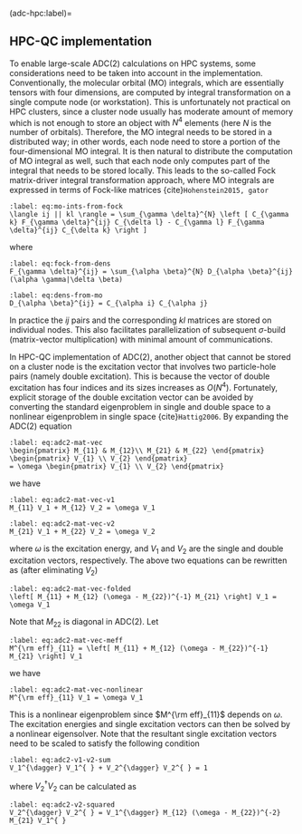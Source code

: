 (adc-hpc:label)=
## HPC-QC implementation

To enable large-scale ADC(2) calculations on HPC systems, some considerations need to be taken into account in the implementation. Conventionally, the molecular orbital (MO) integrals, which are essentially tensors with four dimensions, are computed by integral transformation on a single compute node (or workstation). This is unfortunately not practical on HPC clusters, since a cluster node usually has moderate amount of memory which is not enough to store an object with $N^4$ elements (here $N$ is the number of orbitals). Therefore, the MO integral needs to be stored in a distributed way; in other words, each node need to store a portion of the four-dimensional MO integral. It is then natural to distribute the computation of MO integral as well, such that each node only computes part of the integral that needs to be stored locally. This leads to the so-called Fock matrix-driver integral transformation approach, where MO integrals are expressed in terms of Fock-like matrices {cite}`Hohenstein2015, gator`
```{math}
:label: eq:mo-ints-from-fock
\langle ij || kl \rangle = \sum_{\gamma \delta}^{N} \left [ C_{\gamma k} F_{\gamma \delta}^{ij} C_{\delta l} - C_{\gamma l} F_{\gamma \delta}^{ij} C_{\delta k} \right ]
```
where
```{math}
:label: eq:fock-from-dens
F_{\gamma \delta}^{ij} = \sum_{\alpha \beta}^{N} D_{\alpha \beta}^{ij} (\alpha \gamma|\delta \beta)
```
```{math}
:label: eq:dens-from-mo
D_{\alpha \beta}^{ij} = C_{\alpha i} C_{\alpha j}
```
In practice the $ij$ pairs and the corresponding $kl$ matrices are stored on individual nodes. This also facilitates parallelization of subsequent $\sigma$-build (matrix-vector multiplication) with minimal amount of communications.

In HPC-QC implementation of ADC(2), another object that cannot be stored on a cluster node is the excitation vector that involves two particle-hole pairs (namely double excitation). This is because the vector of double excitation has four indices and its sizes increases as $O(N^4)$. Fortunately, explicit storage of the double excitation vector can be avoided by converting the standard eigenproblem in single and double space to a nonlinear eigenproblem in single space {cite}`Hattig2006`. By expanding the ADC(2) equation
```{math}
:label: eq:adc2-mat-vec
\begin{pmatrix} M_{11} & M_{12}\\ M_{21} & M_{22} \end{pmatrix}
\begin{pmatrix} V_{1} \\ V_{2} \end{pmatrix}
= \omega \begin{pmatrix} V_{1} \\ V_{2} \end{pmatrix}
```
we have
```{math}
:label: eq:adc2-mat-vec-v1
M_{11} V_1 + M_{12} V_2 = \omega V_1
```
```{math}
:label: eq:adc2-mat-vec-v2
M_{21} V_1 + M_{22} V_2 = \omega V_2
```
where $\omega$ is the excitation energy, and $V_1$ and $V_2$ are the single and double excitation vectors, respectively. The above two equations can be rewritten as (after eliminating $V_2$)
```{math}
:label: eq:adc2-mat-vec-folded
\left[ M_{11} + M_{12} (\omega - M_{22})^{-1} M_{21} \right] V_1 = \omega V_1
```
Note that $M_{22}$ is diagonal in ADC(2). Let
```{math}
:label: eq:adc2-mat-vec-meff
M^{\rm eff}_{11} = \left[ M_{11} + M_{12} (\omega - M_{22})^{-1} M_{21} \right] V_1
```
we have
```{math}
:label: eq:adc2-mat-vec-nonlinear
M^{\rm eff}_{11} V_1 = \omega V_1
```
This is a nonlinear eigenproblem since $M^{\rm eff}_{11}$ depends on $\omega$.
The excitation energies and single excitation vectors can then be solved
by a nonlinear eigensolver.
Note that the resultant single excitation vectors need to be scaled to satisfy the 
following condition
```{math}
:label: eq:adc2-v1-v2-sum
V_1^{\dagger} V_1^{ } + V_2^{\dagger} V_2^{ } = 1
```
where $V_2^{\dagger} V_2^{ }$ can be calculated as
```{math}
:label: eq:adc2-v2-squared
V_2^{\dagger} V_2^{ } = V_1^{\dagger} M_{12} (\omega - M_{22})^{-2} M_{21} V_1^{ }
```
